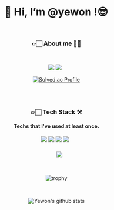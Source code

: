 <div align=center><h1>👋 Hi, I’m @yewon !😎 </h1></div>

<div align=center>
&nbsp;
 <!--프로필-->
<h3><b>👉🏻 About me 👩🏻</b></h3>
&nbsp;  
<!-- 뱃지 
<a href="[1. 연결하고싶은 사이트 url]" target="_blank"><img src="https://img.shields.io/badge/[2. 등록하려는 이름]-[3. #을 뺀 나머지 색깔코드]?style=flat-square&logo=[4. 로고명(아이콘명)]&logoColor=white"/></a> -->
  
<a href="https://blog.naver.com/tbwmwjstk" target="_blank"><img src="https://img.shields.io/badge/Blog-03C75A?style=flat&logo=Naver&logoColor=white"/></a>
<a href="https://instagram.com/yeeeh" target="_blank"><img src="https://img.shields.io/badge/Instagram-E4405F?style=flat&logo=Instagram&logoColor=white"/></a>
&nbsp;
<!--백준 티어--> 
[![Solved.ac Profile](http://mazassumnida.wtf/api/v2/generate_badge?boj=yeeeh)](https://solved.ac/yeeeh/)
  
&nbsp; 
&nbsp;   
#
  <!--기술 스택-->
<h3><b>👉🏻 Tech Stack ⚒</b></h3>
  <h4><b>Techs that I've used at least once.</b></h4>
  &nbsp;
   <!--언어-->
<img src="https://img.shields.io/badge/java-007396?style=for-the-badge&logo=java&logoColor=white">
<img src="https://img.shields.io/badge/python-3776AB?style=for-the-badge&logo=python&logoColor=white">
<img src="https://img.shields.io/badge/html5-E34F26?style=for-the-badge&logo=HTML5&logoColor=white"> 
<img src="https://img.shields.io/badge/css3-1572B6?style=for-the-badge&logo=CSS3&logoColor=white"> 
&nbsp;
&nbsp;
<h3><b> </b></h3>
<!-- 깃허브 상태 -->
&nbsp;
&nbsp;
  
<img src="https://img.shields.io/badge/Github Status-181717?style=for-the-badge&logo=GitHub&logoColor=white">
  
&nbsp;
<!--트로피-->  
![trophy](https://github-profile-trophy.vercel.app/?username=yewon717)  

&nbsp;
<!--상태-->  
![Yewon's github stats](https://github-readme-stats.vercel.app/api?username=yewon717&show_icons=true&theme=dracula)


  
 </div>

